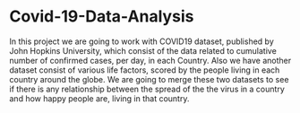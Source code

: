 # Covid-19-Data-Analysis
In this project we are going to work with COVID19 dataset, published by John Hopkins University, which consist of the data related to cumulative number of confirmed cases, per day, in each Country. Also we have another dataset consist of various life factors, scored by the people living in each country around the globe. We are going to merge these two datasets to see if there is any relationship between the spread of the the virus in a country and how happy people are, living in that country.
